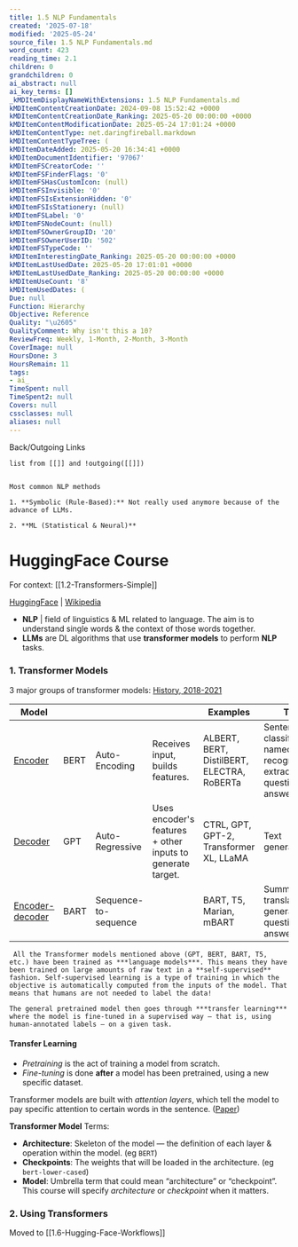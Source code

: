 ```yaml
---
title: 1.5 NLP Fundamentals
created: '2025-07-18'
modified: '2025-05-24'
source_file: 1.5 NLP Fundamentals.md
word_count: 423
reading_time: 2.1
children: 0
grandchildren: 0
ai_abstract: null
ai_key_terms: []
_kMDItemDisplayNameWithExtensions: 1.5 NLP Fundamentals.md
kMDItemContentCreationDate: 2024-09-08 15:52:42 +0000
kMDItemContentCreationDate_Ranking: 2025-05-20 00:00:00 +0000
kMDItemContentModificationDate: 2025-05-24 17:01:24 +0000
kMDItemContentType: net.daringfireball.markdown
kMDItemContentTypeTree: (
kMDItemDateAdded: 2025-05-20 16:34:41 +0000
kMDItemDocumentIdentifier: '97067'
kMDItemFSCreatorCode: ''
kMDItemFSFinderFlags: '0'
kMDItemFSHasCustomIcon: (null)
kMDItemFSInvisible: '0'
kMDItemFSIsExtensionHidden: '0'
kMDItemFSIsStationery: (null)
kMDItemFSLabel: '0'
kMDItemFSNodeCount: (null)
kMDItemFSOwnerGroupID: '20'
kMDItemFSOwnerUserID: '502'
kMDItemFSTypeCode: ''
kMDItemInterestingDate_Ranking: 2025-05-20 00:00:00 +0000
kMDItemLastUsedDate: 2025-05-20 17:01:01 +0000
kMDItemLastUsedDate_Ranking: 2025-05-20 00:00:00 +0000
kMDItemUseCount: '8'
kMDItemUsedDates: (
Due: null
Function: Hierarchy
Objective: Reference
Quality: "\u2605"
QualityComment: Why isn't this a 10?
ReviewFreq: Weekly, 1-Month, 2-Month, 3-Month
CoverImage: null
HoursDone: 3
HoursRemain: 11
tags:
- ai_
TimeSpent: null
TimeSpent2: null
Covers: null
cssclasses: null
aliases: null
---
```


Back/Outgoing Links
```dataview
list from [[]] and !outgoing([[]])
```

```ad-sam

Most common NLP methods

1. **Symbolic (Rule-Based):** Not really used anymore because of the advance of LLMs.

2. **ML (Statistical & Neural)**

```

# HuggingFace Course

For context: [[1.2-Transformers-Simple]]

[HuggingFace](https://huggingface.co/learn/nlp-course/chapter1/1)  |  [Wikipedia](https://www.wikiwand.com/en/Transformer_(deep_learning_architecture))
- **NLP** | field of linguistics & ML related to language. The aim is to understand single words & the context of those words together.
- **LLMs** are DL algorithms that use **transformer models** to perform **NLP** tasks.


### 1. Transformer Models
3 major groups of transformer models: [History, 2018-2021](https://huggingface.co/datasets/huggingface-course/documentation-images/resolve/main/en/chapter1/transformers_chrono.svg)

| Model                                                                       |      |                      |                                                            | Examples                                   | Tasks                                                                            |
| --------------------------------------------------------------------------- | ---- | -------------------- | ---------------------------------------------------------- | ------------------------------------------ | -------------------------------------------------------------------------------- |
| [Encoder](https://huggingface.co/learn/nlp-course/chapter1/5?fw=pt)         | BERT | Auto-Encoding        | Receives input, builds features.                           | ALBERT, BERT, DistilBERT, ELECTRA, RoBERTa | Sentence classification, named entity recognition, extractive question answering |
| [Decoder](https://huggingface.co/learn/nlp-course/chapter1/6?fw=pt)         | GPT  | Auto-Regressive      | Uses encoder's features + other inputs to generate target. | CTRL, GPT, GPT-2, Transformer XL, LLaMA    | Text generation                                                                  |
| [Encoder-decoder](https://huggingface.co/learn/nlp-course/chapter1/7?fw=pt) | BART | Sequence-to-sequence |                                                            | BART, T5, Marian, mBART                    | Summarization, translation, generative question answering                        |

```ad-sam
 All the Transformer models mentioned above (GPT, BERT, BART, T5, etc.) have been trained as ***language models***. This means they have been trained on large amounts of raw text in a **self-supervised** fashion. Self-supervised learning is a type of training in which the objective is automatically computed from the inputs of the model. That means that humans are not needed to label the data!

The general pretrained model then goes through ***transfer learning*** where the model is fine-tuned in a supervised way — that is, using human-annotated labels — on a given task.
```


#### Transfer Learning
- *Pretraining* is the act of training a model from scratch.
- *Fine-tuning* is done **after** a model has been pretrained, using a new specific dataset.

Transformer models are built with *attention layers*, which tell the model to pay specific attention to certain words in the sentence. ([Paper](https://arxiv.org/abs/1706.03762))

**Transformer Model** Terms:
- **Architecture**: Skeleton of the model — the definition of each layer & operation within the model. (eg `BERT`)
- **Checkpoints**: The weights that will be loaded in the architecture. (eg `bert-lower-cased`)
- **Model**: Umbrella term that could mean “architecture” or “checkpoint”. This course will specify *architecture* or *checkpoint* when it matters.


### 2. Using Transformers

Moved to [[1.6-Hugging-Face-Workflows]]


